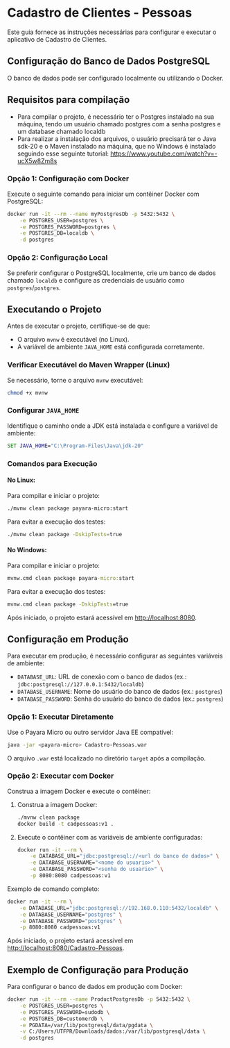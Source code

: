 # Cadastro de Clientes - Pessoas

Este guia fornece as instruções necessárias para configurar e executar o aplicativo de Cadastro de Clientes.

## Configuração do Banco de Dados PostgreSQL

O banco de dados pode ser configurado localmente ou utilizando o Docker.

## Requisitos para compilação

* Para compilar o projeto, é necessário ter o Postgres instalado na sua máquina, tendo um usuário chamado postgres com a senha postgres e um database chamado localdb
* Para realizar a instalação dos arquivos, o usuário precisará ter o Java sdk-20 e o Maven instalado na máquina, que no Windows é instalado seguindo esse seguinte tutorial: 
https://www.youtube.com/watch?v=-ucX5w8Zm8s

### Opção 1: Configuração com Docker

Execute o seguinte comando para iniciar um contêiner Docker com PostgreSQL:

```bash
docker run -it --rm --name myPostgresDb -p 5432:5432 \
    -e POSTGRES_USER=postgres \
    -e POSTGRES_PASSWORD=postgres \
    -e POSTGRES_DB=localdb \
    -d postgres
```

### Opção 2: Configuração Local

Se preferir configurar o PostgreSQL localmente, crie um banco de dados chamado `localdb` e configure as credenciais de usuário como `postgres`/`postgres`.

## Executando o Projeto

Antes de executar o projeto, certifique-se de que:

* O arquivo `mvnw` é executável (no Linux).
* A variável de ambiente `JAVA_HOME` está configurada corretamente.

### Verificar Executável do Maven Wrapper (Linux)

Se necessário, torne o arquivo `mvnw` executável:

```bash
chmod +x mvnw
```

### Configurar `JAVA_HOME`

Identifique o caminho onde a JDK está instalada e configure a variável de ambiente:

```cmd
SET JAVA_HOME="C:\Program-Files\Java\jdk-20"
```

### Comandos para Execução

#### No Linux:

Para compilar e iniciar o projeto:

```bash
./mvnw clean package payara-micro:start
```

Para evitar a execução dos testes:

```bash
./mvnw clean package -DskipTests=true
```

#### No Windows:

Para compilar e iniciar o projeto:

```cmd
mvnw.cmd clean package payara-micro:start
```

Para evitar a execução dos testes:

```cmd
mvnw.cmd clean package -DskipTests=true
```

Após iniciado, o projeto estará acessível em [http://localhost:8080](http://localhost:8080).

## Configuração em Produção

Para executar em produção, é necessário configurar as seguintes variáveis de ambiente:

* `DATABASE_URL`: URL de conexão com o banco de dados (ex.: `jdbc:postgresql://127.0.0.1:5432/localdb`)
* `DATABASE_USERNAME`: Nome do usuário do banco de dados (ex.: `postgres`)
* `DATABASE_PASSWORD`: Senha do usuário do banco de dados (ex.: `postgres`)

### Opção 1: Executar Diretamente

Use o Payara Micro ou outro servidor Java EE compatível:

```bash
java -jar <payara-micro> Cadastro-Pessoas.war
```

O arquivo `.war` está localizado no diretório `target` após a compilação.

### Opção 2: Executar com Docker

Construa a imagem Docker e execute o contêiner:

1. Construa a imagem Docker:

   ```bash
   ./mvnw clean package
   docker build -t cadpessoas:v1 .
   ```

2. Execute o contêiner com as variáveis de ambiente configuradas:

   ```bash
   docker run -it --rm \
       -e DATABASE_URL="jdbc:postgresql://<url do banco de dados>" \
       -e DATABASE_USERNAME="<nome do usuario>" \
       -e DATABASE_PASSWORD="<senha do usuario>" \
       -p 8080:8080 cadpessoas:v1
   ```

Exemplo de comando completo:

```bash
docker run -it --rm \
    -e DATABASE_URL="jdbc:postgresql://192.168.0.110:5432/localdb" \
    -e DATABASE_USERNAME="postgres" \
    -e DATABASE_PASSWORD="postgres" \
    -p 8080:8080 cadpessoas:v1
```

Após iniciado, o projeto estará acessível em [http://localhost:8080/Cadastro-Pessoas](http://localhost:8080/Cadastro-Pessoas).

## Exemplo de Configuração para Produção

Para configurar o banco de dados em produção com Docker:

```bash
docker run -it --rm --name ProductPostgresDb -p 5432:5432 \
    -e POSTGRES_USER=postgres \
    -e POSTGRES_PASSWORD=sudodb \
    -e POSTGRES_DB=customerdb \
    -e PGDATA=/var/lib/postgresql/data/pgdata \
    -v C:/Users/UTFPR/Downloads/dados:/var/lib/postgresql/data \
    -d postgres
```
